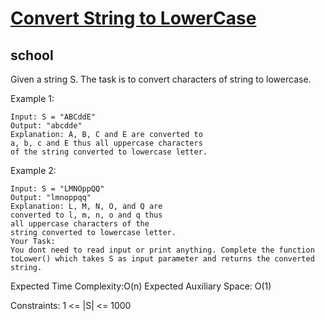 # [Convert String to LowerCase](https://practice.geeksforgeeks.org/problems/java-convert-string-to-lowercase2313/1/?category[]=Strings&category[]=Strings&problemStatus=unsolved&page=1&query=category[]StringsproblemStatusunsolvedpage1category[]Strings#) 

## school

Given a string S. The task is to convert characters of string to lowercase.

Example 1:
```
Input: S = "ABCddE"
Output: "abcdde"
Explanation: A, B, C and E are converted to
a, b, c and E thus all uppercase characters 
of the string converted to lowercase letter.
````
Example 2:
```
Input: S = "LMNOppQQ"
Output: "lmnoppqq"
Explanation: L, M, N, O, and Q are 
converted to l, m, n, o and q thus 
all uppercase characters of the 
string converted to lowercase letter.
Your Task:  
You dont need to read input or print anything. Complete the function toLower() which takes S as input parameter and returns the converted string.
```
Expected Time Complexity:O(n)
Expected Auxiliary Space: O(1) 

Constraints:
1 <= |S| <= 1000
